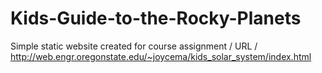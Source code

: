 # Kids-Guide-to-the-Rocky-Planets
Simple static website created for course assignment / 
URL / http://web.engr.oregonstate.edu/~joycema/kids_solar_system/index.html
